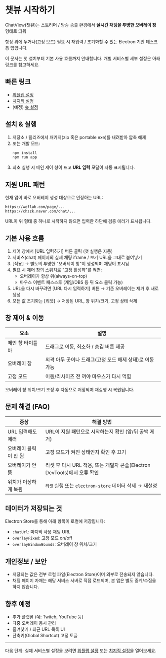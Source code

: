 # 챗뷰 시작하기

ChatView(챗뷰)는 스트리머 / 방송 송출 환경에서 **실시간 채팅을 투명한 오버레이 창** 형태로 띄워

항상 위에 두거나(고정 모드) 필요 시 재입력 / 초기화할 수 있는 Electron 기반 데스크톱 앱입니다.

이 문서는 첫 설치부터 기본 사용 흐름까지 안내합니다. 개별 서비스별 세부 설정은 아래 링크를 참고하세요.

## 빠른 링크
- [위플랩 설정](./weflab.md)
- [치지직 설정](./chzzk.md)
- (예정) [숲 설정](./soop.md)

## 설치 & 실행
1. 저장소 / 릴리즈에서 패키지(zip 혹은 portable exe)를 내려받아 압축 해제
2. 또는 개발 모드:
	```bash
	npm install
	npm run app
	```
3. 최초 실행 시 메인 제어 창이 뜨고 **URL 입력** 모달이 자동 표시됩니다.

## 지원 URL 패턴
현재 앱이 바로 오버레이 생성 대상으로 인정하는 URL:
```
https://weflab.com/page/... 
https://chzzk.naver.com/chat/...
```
URL이 위 형태 중 하나로 시작하지 않으면 입력란 하단에 검증 에러가 표시됩니다.

## 기본 사용 흐름
1. 제어 창에서 [URL 입력하기] 버튼 클릭 (첫 실행은 자동)
2. 서비스(chat) 페이지의 실제 채팅 iframe / 보기 URL을 그대로 붙여넣기
3. [적용] → 별도의 투명한 "오버레이 창"이 생성되며 채팅이 표시됨
4. 필요 시 제어 창의 스위치로 "고정 활성화"를 켜면:
	- 오버레이가 항상 위(always-on-top)
	- 마우스 이벤트 패스스루 (게임/OBS 등 뒤 요소 클릭 가능)
5. URL을 다시 바꾸려면 [URL 다시 입력하기] 버튼 → 기존 오버레이는 제거 후 새로 생성
6. 모든 값 초기화는 [리셋] → 저장된 URL, 창 위치/크기, 고정 상태 삭제

## 창 제어 & 이동
| 요소 | 설명 |
|------|------|
| 메인 창 타이틀바 | 드래그로 이동, 최소화 / 숨김 버튼 제공 |
| 오버레이 창 | 외곽 아무 곳이나 드래그(고정 모드 해제 상태)로 이동 가능 |
| 고정 모드 | 이동/리사이즈 전 꺼야 마우스가 다시 먹힘 |

오버레이 창 위치/크기 조정 후 자동으로 저장되며 재실행 시 복원됩니다.

## 문제 해결 (FAQ)
| 증상 | 해결 방법 |
|------|-----------|
| URL 입력해도 에러 | URL이 지원 패턴으로 시작하는지 확인 (앞/뒤 공백 제거) |
| 오버레이 클릭이 안 됨 | 고정 모드가 켜진 상태인지 확인 후 끄기 |
| 오버레이가 안 뜸 | 리셋 후 다시 URL 적용, 또는 개발자 콘솔(Electron DevTools)에서 오류 확인 |
| 위치가 이상하게 복원 | `리셋` 실행 또는 `electron-store` 데이터 삭제 → 재설정 |

## 데이터가 저장되는 것
Electron Store를 통해 아래 항목이 로컬에 저장됩니다:
- `chatUrl`: 마지막 사용 채팅 URL
- `overlayFixed`: 고정 모드 on/off
- `overlayWindowBounds`: 오버레이 창 위치/크기

## 개인정보 / 보안
- 저장되는 값은 전부 로컬 파일(Electron Store)이며 외부로 전송되지 않습니다.
- 채팅 페이지 자체는 해당 서비스 서버로 직접 로드되며, 본 앱은 별도 중계/수집을 하지 않습니다.

## 향후 예정
- 추가 플랫폼 (예: Twitch, YouTube 등)
- 다중 오버레이 동시 관리
- 즐겨찾기 / 최근 URL 목록 UI
- 단축키(Global Shortcut) 고정 토글

---
다음 단계: 실제 서비스별 설정을 보려면 [위플랩 설정](./weflab.md) 또는 [치지직 설정](./chzzk.md)을 열어보세요.